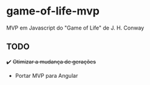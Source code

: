 # game-of-life-mvp
MVP em Javascript do "Game of Life" de J. H. Conway

## TODO
:heavy_check_mark: ~~Otimizar a mudança de gerações~~
- Portar MVP para Angular
